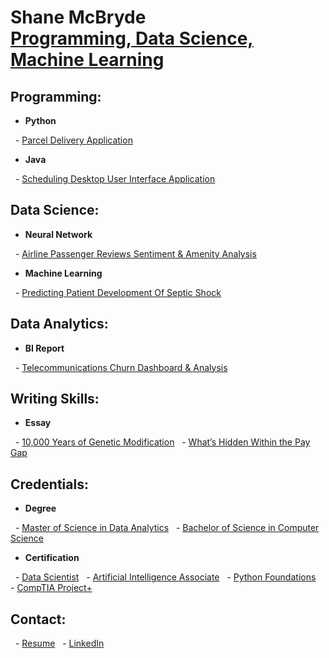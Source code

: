 <h1>Shane McBryde <br/><a href="https://github.com/shanemcbryde">Programming, Data Science, Machine Learning</a></h1>

<h2>Programming:</h2>

- <b>Python</b>

  - [Parcel Delivery Application](https://github.com/shanemcbryde/parcelservice.git)
  
- <b>Java</b>

  - [Scheduling Desktop User Interface Application](https://github.com/shanemcbryde/schedulingsystem.git)

<h2>Data Science:</h2>

- <b>Neural Network</b>

  - [Airline Passenger Reviews Sentiment & Amenity Analysis](https://github.com/shanemcbryde/sentiment)

- <b>Machine Learning</b>

  - [Predicting Patient Development Of Septic Shock](https://github.com/shanemcbryde/sepsisprediction)

<h2>Data Analytics:</h2>

- <b>BI Report</b>

  - [Telecommunications Churn Dashboard & Analysis](https://github.com/shanemcbryde/telecom-churn-analysis)

<h2>Writing Skills:</h2>

- <b>Essay</b>

  - [10,000 Years of Genetic Modification](https://github.com/shanemcbryde/composition/blob/main/10%2C000%20Years%20of%20Genetic%20Modification.pdf)
  - [What’s Hidden Within the Pay Gap](https://github.com/shanemcbryde/composition/blob/main/What%E2%80%99s%20Hidden%20Within%20the%20Pay%20Gap.pdf)

<h2>Credentials:</h2>

- <b>Degree</b>

  - [Master of Science in Data Analytics](https://github.com/shanemcbryde/shanemcbryde/blob/main/Certifications/MS%20Data%20Analytics.pdf)
  - [Bachelor of Science in Computer Science](https://github.com/shanemcbryde/shanemcbryde/blob/main/Certifications/BS%20Computer%20Science.pdf)


- <b>Certification</b>

  - [Data Scientist](https://github.com/shanemcbryde/shanemcbryde/blob/8c341e5effb786685c06dd8b67f452e4a3e48b70/Certifications/AI%20Academy/AI%20Academy%20Data%20Scientist%20Completion%20Certificate%20Spring%202022.pdf)
  - [Artificial Intelligence Associate](https://github.com/shanemcbryde/shanemcbryde/blob/8c341e5effb786685c06dd8b67f452e4a3e48b70/Certifications/AI%20Academy/AI%20Academy%20AI%20Associate%20Completion%20Certificate%20Fall%202022.pdf)
  - [Python Foundations](https://github.com/shanemcbryde/shanemcbryde/blob/main/Certifications/AI%20Academy/AI%20Academy%20Certificate%20of%20Completion%20-%20Foundations%20Course.pdf)
  - [CompTIA Project+](https://github.com/shanemcbryde/shanemcbryde/blob/8c341e5effb786685c06dd8b67f452e4a3e48b70/Certifications/Comptia/CompTIA%20Project+%20certificate.pdf)

<h2>Contact:</h2>

  - [Resume](https://github.com/shanemcbryde/shanemcbryde/blob/main/Shane%20McBryde%20-%20resume.pdf)
  - [LinkedIn](https://www.linkedin.com/in/shanekmcbryde/)
